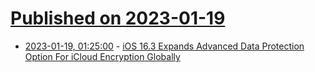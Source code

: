 # [Published on 2023-01-19](index.md)

* [2023-01-19, 01:25:00](https://it.slashdot.org/story/23/01/18/2235209/ios-163-expands-advanced-data-protection-option-for-icloud-encryption-globally?utm_source=rss1.0mainlinkanon&utm_medium=feed) - [iOS 16.3 Expands Advanced Data Protection Option For iCloud Encryption Globally](https://it.slashdot.org/story/23/01/18/2235209/ios-163-expands-advanced-data-protection-option-for-icloud-encryption-globally?utm_source=rss1.0mainlinkanon&utm_medium=feed)

